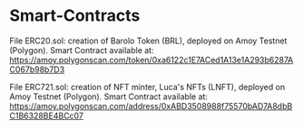 # Smart-Contracts

File ERC20.sol: creation of Barolo Token (BRL), deployed on Amoy Testnet (Polygon).
Smart Contract available at: https://amoy.polygonscan.com/token/0xa6122c1E7ACed1A13e1A293b6287AC067b98b7D3

File ERC721.sol: creation of NFT minter, Luca's NFTs (LNFT), deployed on Amoy Testnet (Polygon).
Smart Contract available at: https://amoy.polygonscan.com/address/0xABD3508988f75570bAD7A8dbBC1B6328BE4BCc07
